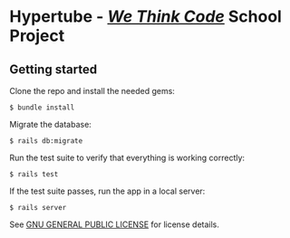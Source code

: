 # Hypertube - [*We Think Code*](http://www.wethinkcode.co.za/) School Project


## Getting started

Clone the repo and install the needed gems:

```
$ bundle install
```

Migrate the database:

```
$ rails db:migrate
```

Run the test suite to verify that everything is working correctly:

```
$ rails test
```

If the test suite passes, run the app in a local server:

```
$ rails server
```


See [GNU GENERAL PUBLIC LICENSE](https://github.com/Kalilo/Hypertube/blob/master/LICENSE) for license details.
